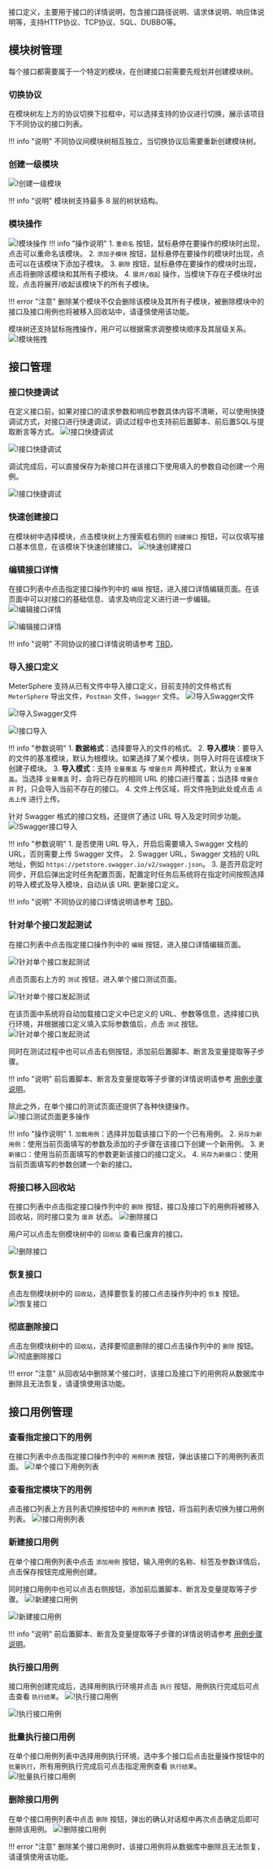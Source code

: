 接口定义，主要用于接口的详情说明，包含接口路径说明、请求体说明、响应体说明等，支持HTTP协议、TCP协议、SQL、DUBBO等。

## 模块树管理
每个接口都需要属于一个特定的模块，在创建接口前需要先规划并创建模块树。

### 切换协议
在模块树左上方的协议切换下拉框中，可以选择支持的协议进行切换，展示该项目下不同协议的接口列表。

!!! info "说明"
    不同协议间模块树相互独立，当切换协议后需要重新创建模块树。

### 创建一级模块
![!创建一级模块](../../img/api/创建一级模块.png)

!!! info "说明"
    模块树支持最多 8 层的树状结构。

### 模块操作
![!模块操作](../../img/api/模块操作.png)
!!! info "操作说明"
    1. `重命名` 按钮，鼠标悬停在要操作的模块时出现，点击可以重命名该模块。
    2. `添加子模块` 按钮，鼠标悬停在要操作的模块时出现，点击可以在该模块下添加子模块。
    3. `删除` 按钮，鼠标悬停在要操作的模块时出现，点击将删除该模块和其所有子模块。
    4. `展开/收起` 操作，当模块下存在子模块时出现，点击将展开/收起该模块下的所有子模块。

!!! error "注意"
    删除某个模块不仅会删除该模块及其所有子模块，被删除模块中的接口及接口用例也将被移入回收站中，请谨慎使用该功能。

模块树还支持鼠标拖拽操作，用户可以根据需求调整模块顺序及其层级关系。
![!模块拖拽](../../img/api/模块拖拽.png)

## 接口管理

### 接口快捷调试 
在定义接口前，如果对接口的请求参数和响应参数具体内容不清晰，可以使用快捷调试方式，对接口进行快速调试，调试过程中也支持前后置脚本、前后置SQL与提取断言等方式。
![!接口快捷调试](../../img/api/接口快捷调试1.png)

![!接口快捷调试](../../img/api/接口快捷调试2.png)

调试完成后，可以直接保存为新接口并在该接口下使用填入的参数自动创建一个用例。

![!接口快捷调试](../../img/api/接口快捷调试3.png)

### 快速创建接口

在模块树中选择模块，点击模块树上方搜索框右侧的 `创建接口` 按钮，可以仅填写接口基本信息，在该模块下快速创建接口。
![!快速创建接口](../../img/api/快速创建接口.png)

### 编辑接口详情
在接口列表中点击指定接口操作列中的 `编辑` 按钮，进入接口详情编辑页面。在该页面中可以对接口的基础信息、请求及响应定义进行进一步编辑。
![!编辑接口详情](../../img/api/编辑接口详情1.png)

![!编辑接口详情](../../img/api/编辑接口详情2.png)

!!! info "说明"
    不同协议的接口详情说明请参考 [TBD](TBD)。

### 导入接口定义
MeterSphere 支持从已有文件中导入接口定义，目前支持的文件格式有 `MeterSphere` 导出文件，`Postman` 文件，`Swagger` 文件。
![!导入Swagger文件](../../img/api/导入swagger文件1.png)

![!导入Swagger文件](../../img/api/导入swagger文件2.png)

![!接口导入](../../img/api/接口导入.png)

!!! info "参数说明"
    1. **数据格式**：选择要导入的文件的格式。
    2. **导入模块**：要导入的文件的基准模块，默认为根模块。如果选择了某个模块，则导入时将在该模块下创建子模块。
    3. **导入模式**：支持 `全量覆盖` 与 `增量合并` 两种模式，默认为 `全量覆盖`。当选择 `全量覆盖` 时，会将已存在的相同 URL 的接口进行覆盖；当选择 `增量合并` 时，只会导入当前不存在的接口。
    4. 文件上传区域，将文件拖到此处或点击 `点击上传` 进行上传。

针对 Swagger 格式的接口文档，还提供了通过 URL 导入及定时同步功能。
![!Swagger接口导入](../../img/api/Swagger接口导入.png)

!!! info "参数说明"
    1. 是否使用 URL 导入，开启后需要填入 Swagger 文档的 URL，否则需要上传 Swagger 文件。
    2. Swagger URL，Swagger 文档的 URL 地址，例如 `https://petstore.swagger.io/v2/swagger.json`。
    3. 是否开启定时同步，开启后弹出定时任务配置页面，配置定时任务后系统将在指定时间按照选择的导入模式及导入模块，自动从该 URL 更新接口定义。


!!! info "说明"
    不同协议的接口详情说明请参考 [TBD](TBD)。

### 针对单个接口发起测试
在接口列表中点击指定接口操作列中的 `编辑` 按钮，进入接口详情编辑页面。

![!针对单个接口发起测试](../../img/api/针对单个接口发起测试1.png)

点击页面右上方的 `测试` 按钮，进入单个接口测试页面。

![!针对单个接口发起测试](../../img/api/针对单个接口发起测试2.png)

在该页面中系统将自动加载接口定义中已定义的 URL、参数等信息，选择接口执行环境，并根据接口定义填入实际参数值后，点击 `测试` 按钮。
![!针对单个接口发起测试](../../img/api/针对单个接口发起测试3.png)

同时在测试过程中也可以点击右侧按钮，添加前后置脚本、断言及变量提取等子步骤。

!!! info "说明"
    前后置脚本、断言及变量提取等子步骤的详情说明请参考 [用例步骤说明](./api_step.md#_1)。

除此之外，在单个接口的测试页面还提供了各种快捷操作。
![!接口测试页面更多操作](../../img/api/接口测试页面更多操作.png)

!!! info "操作说明"
    1. `加载用例`：选择并加载该接口下的一个已有用例。
    2. `另存为新用例`：使用当前页面填写的参数及添加的子步骤在该接口下创建一个新用例。
    3. `更新接口`：使用当前页面填写的参数更新该接口的接口定义。
    4. `另存为新接口`：使用当前页面填写的参数创建一个新的接口。

### 将接口移入回收站
在接口列表中点击指定接口操作列中的 `删除` 按钮，接口及接口下的用例将被移入回收站，同时接口变为 `废弃` 状态。
![!删除接口](../../img/api/删除接口1.png)

用户可以点击左侧模块树中的 `回收站` 查看已废弃的接口。

![!删除接口](../../img/api/删除接口1.png)

### 恢复接口
点击左侧模块树中的 `回收站`，选择要恢复的接口点击操作列中的 `恢复` 按钮。
![!恢复接口](../../img/api/恢复接口.png)

### 彻底删除接口
点击左侧模块树中的 `回收站`，选择要彻底删除的接口点击操作列中的 `删除` 按钮。
![!彻底删除接口](../../img/api/彻底删除接口.png)

!!! error "注意"
    从回收站中删除某个接口时，该接口及接口下的用例将从数据库中删除且无法恢复，请谨慎使用该功能。

## 接口用例管理

### 查看指定接口下的用例
在接口列表中点击指定接口操作列中的 `用例列表` 按钮，弹出该接口下的用例列表页面。
![!单个接口下用例列表](../../img/api/单个接口下用例列表.png)

### 查看指定模块下的用例
点击接口列表上方且列表切换按钮中的 `用例列表` 按钮，将当前列表切换为接口用例列表。
![!接口用例列表](../../img/api/接口用例列表.png)

### 新建接口用例
在单个接口用例列表中点击 `添加用例` 按钮，输入用例的名称、标签及参数详情后，点击保存按钮完成用例创建。

同时接口用例中也可以点击右侧按钮，添加前后置脚本、断言及变量提取等子步骤。
![!新建接口用例](../../img/api/新建接口用例1.png)

![!新建接口用例](../../img/api/新建接口用例2.png)

!!! info "说明"
    前后置脚本、断言及变量提取等子步骤的详情说明请参考 [用例步骤说明](./api_step.md#_1)。

### 执行接口用例
接口用例创建完成后，选择用例执行环境并点击 `执行` 按钮，用例执行完成后可点击查看 `执行结果`。
![!执行接口用例](../../img/api/执行接口用例1.png)

![!执行接口用例](../../img/api/执行接口用例2.png)

### 批量执行接口用例
在单个接口用例列表中选择用例执行环境，选中多个接口后点击批量操作按钮中的 `批量执行`，所有用例执行完成后可点击指定用例查看 `执行结果`。
![!批量执行接口用例](../../img/api/批量执行接口用例.png)

### 删除接口用例
在单个接口用例列表中点击 `删除` 按钮，弹出的确认对话框中再次点击确定后即可删除该用例。
![!删除接口用例](../../img/api/删除接口用例.png)

!!! error "注意"
    删除某个接口用例时，该接口用例将从数据库中删除且无法恢复，请谨慎使用该功能。
